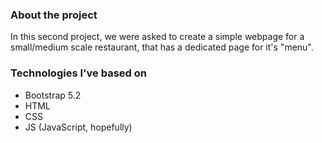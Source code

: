 ### About the project

In this second project, we were asked to create a simple webpage for a small/medium scale restaurant, that has a dedicated page for it's "menu". 


### Technologies I've based on
- Bootstrap 5.2
- HTML
- CSS
- JS (JavaScript, hopefully)